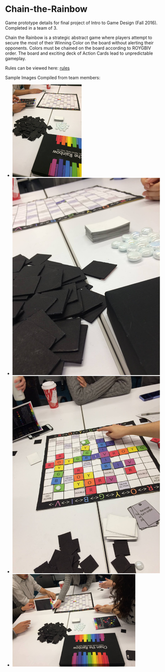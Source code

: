 # Chain-the-Rainbow
Game prototype details for final project of Intro to Game Design (Fall 2016). Completed in a team of 3. 


Chain the Rainbow is a strategic abstract game where players attempt to secure the most of their
Winning Color on the board without alerting their opponents. Colors must be chained on the board according to ROYGBIV order. The board and exciting deck of Action Cards lead to unpredictable gameplay.

Rules can be viewed here: <a href="rulebook.pdf"> rules </a>

Sample Images Compiled from team members:
<ul>
	<li><img src="A.jpg" height="300" width="225"></img></li>
	<li><img src="B.jpg"></img></li>
	<li><img src="C.jpg"></img></li>
	<li><img src="D.jpg" height="300" width="400"></img></li>
</ul>